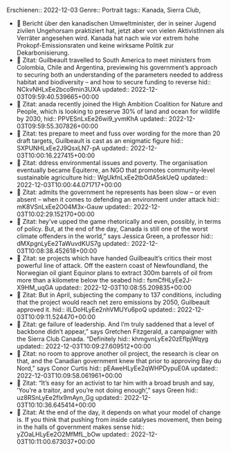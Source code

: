 Erschienen:: 2022-12-03
Genre:: Portrait
tags:: Kanada, Sierra Club,

- 📝 Bericht über den kanadischen Umweltminister, der in seiner Jugend zivilen Ungehorsam praktiziert hat, jetzt aber von vielen AktivistInnen als Verräter angesehen wird. Kanada hat nach wie vor extrem hohe Prokopf-Emissionsraten und keine wirksame Politik zur Dekarbonisierung.
- 📌 Zitat:  Guilbeault travelled to South America to meet ministers from Colombia, Chile and Argentina, previewing his government’s approach to securing both an understanding of the parameters needed to address habitat and biodiversity – and how to secure funding to reverse
  hid:: NCkvNHLxEe2bco9min3UXA
  updated:: 2022-12-03T09:59:40.539665+00:00
- 📌 Zitat: anada recently joined the High Ambition Coalition for Nature and People, which is looking to preserve 30% of land and ocean for wildlife by 2030,
  hid:: PPVESnLxEe26wi9_yvmKhA
  updated:: 2022-12-03T09:59:55.307826+00:00
- 📌 Zitat: tes prepare to meet and fuss over wording for the more than 20 draft targets, Guilbeault is cast as an enigmatic figure
  hid:: SXPUNHLxEe2J9QsxLN7-pA
  updated:: 2022-12-03T10:00:16.227415+00:00
- 📌 Zitat: ddress environmental issues and poverty. The organisation eventually became Équiterre, an NGO that promotes community-level sustainable agriculture
  hid:: WgUkfnLxEe2tbOdA5skUeQ
  updated:: 2022-12-03T10:00:44.071717+00:00
- 📌 Zitat:  admits the government he represents has been slow – or even absent – when it comes to defending an environment under attack
  hid:: mK8VSnLxEe2O04M3x-Gauw
  updated:: 2022-12-03T10:02:29.152170+00:00
- 📌 Zitat: hey’ve upped the game rhetorically and even, possibly, in terms of policy. But, at the end of the day, Canada is still one of the worst climate offenders in the world,” says Jessica Green, a professor
  hid:: dMXpgnLyEe2TaWuvdKUS7g
  updated:: 2022-12-03T10:08:38.452618+00:00
- 📌 Zitat: se projects which have handed Guilbeault’s critics their most powerful line of attack. Off the eastern coast of Newfoundland, the Norwegian oil giant Equinor plans to extract 300m barrels of oil from more than a kilometre below the seabed
  hid:: fsmCfHLyEe2J-X9HM_uqGA
  updated:: 2022-12-03T10:08:55.209835+00:00
- 📌 Zitat: But in April, subjecting the company to 137 conditions, including that the project would reach net zero emissions by 2050, Guilbeault approved it.
  hid:: iILDoHLyEe2nhVMUYu6poQ
  updated:: 2022-12-03T10:09:11.524470+00:00
- 📌 Zitat: ge failure of leadership. And I’m truly saddened that a level of backbone didn’t appear,” says Gretchen Fitzgerald, a campaigner with the Sierra Club Canada. “Definitely
  hid:: khmgvnLyEe20zEfIpjWqyg
  updated:: 2022-12-03T10:09:27.609512+00:00
- 📌 Zitat:  no room to approve another oil project, the research is clear on that, and the Canadian government knew that prior to approving Bay du Nord,” says Conor Curtis
  hid:: pEAweHLyEe2qWHPDypuE0A
  updated:: 2022-12-03T10:09:58.061961+00:00
- 📌 Zitat: “It’s easy for an activist to tar him with a broad brush and say, ‘You’re a traitor, and you’re not doing enough’,” says Green
  hid:: uz8RSnLyEe2flx9mAyn_Gg
  updated:: 2022-12-03T10:10:36.645414+00:00
- 📌 Zitat:  At the end of the day, it depends on what your model of change is. If you think that pushing from inside catalyses movement, then being in the halls of government makes sense
  hid:: yZOaLHLyEe2O2MfMfL_bOw
  updated:: 2022-12-03T10:11:00.673037+00:00